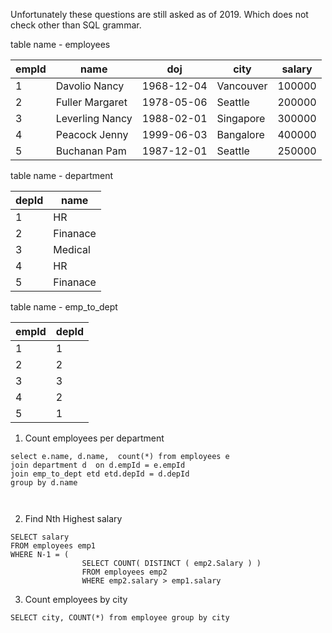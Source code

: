 
Unfortunately these questions are still asked as of 2019. Which does not check other than SQL grammar.

table name - employees

| empId | name | doj | city |salary |
|----|------|-----|--------| -----|
| 1  | Davolio Nancy | 1968-12-04 | Vancouver | 100000 |
| 2  | Fuller Margaret | 1978-05-06 | Seattle | 200000 |
| 3  | Leverling Nancy | 1988-02-01 | Singapore | 300000 |
| 4  | Peacock Jenny | 1999-06-03 | Bangalore | 400000 |
| 5  | Buchanan Pam | 1987-12-01 | Seattle | 250000 |


table name - department

| depId | name  |
|----|------|
| 1  | HR | 
| 2  | Finanace |
| 3  | Medical | 
| 4  | HR | 
| 5  | Finanace|


table name - emp_to_dept

| empId | depId  |
|----|------|
| 1  | 1 | 
| 2  | 2 |
| 3  | 3 | 
| 4  | 2 | 
| 5  | 1|



1. Count employees per department 

```
select e.name, d.name,  count(*) from employees e  
join department d  on d.empId = e.empId
join emp_to_dept etd etd.depId = d.depId
group by d.name 

 
```

2. Find Nth Highest salary
```
SELECT salary
FROM employees emp1
WHERE N-1 = (
                SELECT COUNT( DISTINCT ( emp2.Salary ) )
                FROM employees emp2
                WHERE emp2.salary > emp1.salary
```

3. Count employees by city 

```
SELECT city, COUNT(*) from employee group by city

```


